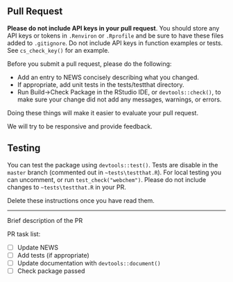 ## Pull Request

**Please do not include API keys in your pull request**. You should store any API keys or tokens in `.Renviron` or `.Rprofile` and be sure to have these files added to `.gitignore`. Do not include API keys in function examples or tests. See `cs_check_key()` for an example.

Before you submit a pull request, please do the following:

* Add an entry to NEWS concisely describing what you changed.
* If appropriate, add unit tests in the tests/testthat directory.
* Run Build->Check Package in the RStudio IDE, or `devtools::check()`, to make sure your change did not add any messages, warnings, or errors.

Doing these things will make it easier to evaluate your pull request.

We will try to be responsive and provide feedback.


## Testing

You can test the package using `devtools::test()`. 
Tests are disable in the `master` branch (commented out in `~tests\testthat.R`).
For local testing you can uncomment, or run `test_check("webchem")`.
Please do not include changes to `~tests\testthat.R` in your PR.


Delete these instructions once you have read them.

---

Brief description of the PR


PR task list:
- [ ] Update NEWS
- [ ] Add tests (if appropriate)
- [ ] Update documentation with `devtools::document()`
- [ ] Check package passed